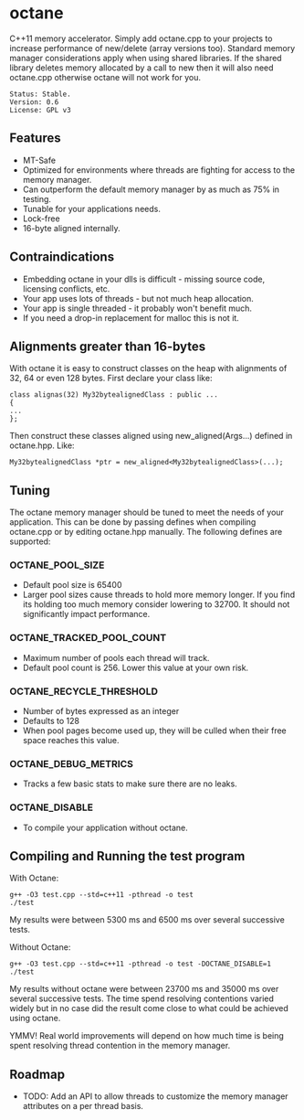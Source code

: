 # octane

C++11 memory accelerator. Simply add octane.cpp to your projects to increase performance of new/delete (array versions too). Standard memory manager considerations apply when using shared libraries. If the shared library deletes memory allocated by a call to new then it will also need octane.cpp otherwise octane will not work for you.

	Status: Stable.
	Version: 0.6
	License: GPL v3

## Features

* MT-Safe
* Optimized for environments where threads are fighting for access to the memory manager.
* Can outperform the default memory manager by as much as 75% in testing.
* Tunable for your applications needs.
* Lock-free
* 16-byte aligned internally.

## Contraindications

* Embedding octane in your dlls is difficult - missing source code, licensing conflicts, etc.
* Your app uses lots of threads - but not much heap allocation.
* Your app is single threaded - it probably won't benefit much.
* If you need a drop-in replacement for malloc this is not it.

## Alignments greater than 16-bytes

With octane it is easy to construct classes on the heap with alignments of 32, 64 or even 128 bytes. First declare your class like:

	class alignas(32) My32bytealignedClass : public ...
	{
	...
	};

Then construct these classes aligned using new_aligned<T>(Args...) defined in octane.hpp. Like:
	
	My32bytealignedClass *ptr = new_aligned<My32bytealignedClass>(...);

## Tuning

The octane memory manager should be tuned to meet the needs of your application. This can be done by passing defines when compiling octane.cpp or by editing octane.hpp manually. The following defines are supported:

### OCTANE_POOL_SIZE

* Default pool size is 65400
* Larger pool sizes cause threads to hold more memory longer. If you find its holding too much memory consider lowering to 32700. It should not significantly impact performance. 
	
### OCTANE_TRACKED_POOL_COUNT

* Maximum number of pools each thread will track.
* Default pool count is 256. Lower this value at your own risk. 

### OCTANE_RECYCLE_THRESHOLD
 
* Number of bytes expressed as an integer
* Defaults to 128
* When pool pages become used up, they will be culled when their free space reaches this value.

### OCTANE_DEBUG_METRICS
	
* Tracks a few basic stats to make sure there are no leaks.
	
### OCTANE_DISABLE
	
* To compile your application without octane.
	
## Compiling and Running the test program

With Octane:

	g++ -O3 test.cpp --std=c++11 -pthread -o test
	./test

My results were between 5300 ms and 6500 ms over several successive tests.	

Without Octane:

	g++ -O3 test.cpp --std=c++11 -pthread -o test -DOCTANE_DISABLE=1
	./test

My results without octane were between 23700 ms and 35000 ms over several successive tests. The time spend resolving contentions varied widely but in no case did the result come close to what could be achieved using octane.

YMMV! Real world improvements will depend on how much time is being spent resolving thread contention in the memory manager.

## Roadmap

* TODO: Add an API to allow threads to customize the memory manager attributes on a per thread basis.

